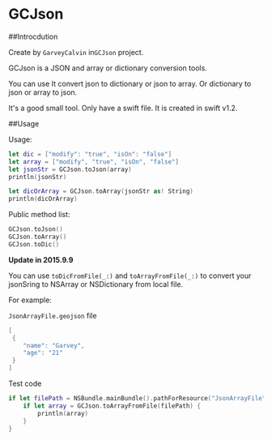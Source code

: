 # GCJson

##Introcdution

Create by `GarveyCalvin` in`GCJson` project.

GCJson is a JSON and array or dictionary conversion tools.

You can use It convert json to dictionary or json to array. Or dictionary to json or array to json.

It's a good small tool. Only have a swift file. It is created in swift v1.2.

##Usage

Usage:

```swift
let dic = ["modify": "true", "isOn": "false"]
let array = ["modify", "true", "isOn", "false"]
let jsonStr = GCJson.toJson(array)
println(jsonStr)

let dicOrArray = GCJson.toArray(jsonStr as! String)
println(dicOrArray)
```

Public method list:

```swift
GCJson.toJson()
GCJson.toArray()
GCJson.toDic()
```

**Update in 2015.9.9**

You can use `toDicFromFile(_:)` and `toArrayFromFile(_:)` to convert your jsonSring to NSArray or NSDictionary from local file.

For example:

`JsonArrayFile.geojson` file

```swift
[
 {
    "name": "Garvey",
    "age": "21"
 }
]
```

Test code

```swift
if let filePath = NSBundle.mainBundle().pathForResource("JsonArrayFile", ofType: "geojson") {
    if let array = GCJson.toArrayFromFile(filePath) {
        println(array)
    }
}
```